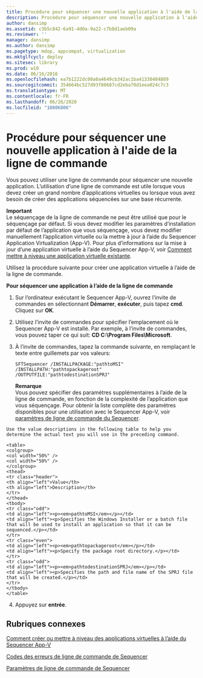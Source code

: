 ```yaml
---
title: Procédure pour séquencer une nouvelle application à l'aide de la ligne de commande
description: Procédure pour séquencer une nouvelle application à l'aide de la ligne de commande
author: dansimp
ms.assetid: c3b5c842-6a91-4d0a-9a22-c7b8d1aeb09a
ms.reviewer: ''
manager: dansimp
ms.author: dansimp
ms.pagetype: mdop, appcompat, virtualization
ms.mktglfcycl: deploy
ms.sitesec: library
ms.prod: w10
ms.date: 06/16/2016
ms.openlocfilehash: ea7b1222dc00a0a4649cb342ac1ba41338484889
ms.sourcegitcommit: 354664bc527d93f80687cd2eba70d1eea024c7c3
ms.translationtype: MT
ms.contentlocale: fr-FR
ms.lasthandoff: 06/26/2020
ms.locfileid: "10806806"
---
```

# Procédure pour séquencer une nouvelle application à l'aide de la ligne de commande


Vous pouvez utiliser une ligne de commande pour séquencer une nouvelle application. L’utilisation d’une ligne de commande est utile lorsque vous devez créer un grand nombre d’applications virtuelles ou lorsque vous avez besoin de créer des applications séquencées sur une base récurrente.

**Important**  
Le séquençage de la ligne de commande ne peut être utilisé que pour le séquençage par défaut. Si vous devez modifier les paramètres d’installation par défaut de l’application que vous séquençage, vous devez modifier manuellement l’application virtuelle ou la mettre à jour à l’aide du Sequencer Application Virtualization (App-V). Pour plus d’informations sur la mise à jour d’une application virtuelle à l’aide du Sequencer App-V, voir [Comment mettre à niveau une application virtuelle existante](how-to-upgrade-an-existing-virtual-application.md).



Utilisez la procédure suivante pour créer une application virtuelle à l’aide de la ligne de commande.

**Pour séquencer une application à l’aide de la ligne de commande**

1.  Sur l’ordinateur exécutant le Sequencer App-V, ouvrez l’invite de commandes en sélectionnant **Démarrer**, **exécuter**, puis tapez **cmd**. Cliquez sur **OK**.

2.  Utilisez l’invite de commandes pour spécifier l’emplacement où le Sequencer App-V est installé. Par exemple, à l’invite de commandes, vous pouvez taper ce qui suit: **CD C:\\Program Files\\Microsoft**.

3.  À l’invite de commandes, tapez la commande suivante, en remplaçant le texte entre guillemets par vos valeurs:

    `SFTSequencer /INSTALLPACKAGE:"pathtoMSI" /INSTALLPATH:"pathtopackageroot" /OUTPUTFILE:"pathtodestinationSPRJ"`

    **Remarque**  
    Vous pouvez spécifier des paramètres supplémentaires à l’aide de la ligne de commande, en fonction de la complexité de l’application que vous séquençage. Pour obtenir la liste complète des paramètres disponibles pour une utilisation avec le Sequencer App-V, voir [paramètres de ligne de commande du Sequencer](sequencer-command-line-parameters.md).



~~~
Use the value descriptions in the following table to help you determine the actual text you will use in the preceding command.

<table>
<colgroup>
<col width="50%" />
<col width="50%" />
</colgroup>
<thead>
<tr class="header">
<th align="left">Value</th>
<th align="left">Description</th>
</tr>
</thead>
<tbody>
<tr class="odd">
<td align="left"><p><em>pathtoMSI</em></p></td>
<td align="left"><p>Specifies the Windows Installer or a batch file that will be used to install an application so that it can be sequenced.</p></td>
</tr>
<tr class="even">
<td align="left"><p><em>pathtopackageroot</em></p></td>
<td align="left"><p>Specify the package root directory.</p></td>
</tr>
<tr class="odd">
<td align="left"><p><em>pathtodestinationSPRJ</em></p></td>
<td align="left"><p>Specifies the path and file name of the SPRJ file that will be created.</p></td>
</tr>
</tbody>
</table>
~~~



4. Appuyez sur **entrée**.

## Rubriques connexes


[Comment créer ou mettre à niveau des applications virtuelles à l’aide du Sequencer App-V](how-to-create-or-upgrade-virtual-applications-using--the-app-v-sequencer.md)

[Codes des erreurs de ligne de commande de Sequencer](sequencer-command-line-error-codes.md)

[Paramètres de ligne de commande de Sequencer](sequencer-command-line-parameters.md)









